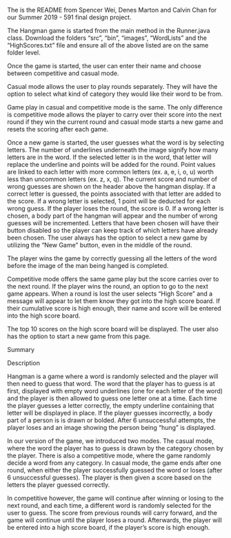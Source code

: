 The is the README from Spencer Wei, Denes Marton and Calvin Chan for our Summer 2019 - 591 final design project.

The Hangman game is started from the main method in the Runner.java class. Download the folders “src”, “bin”, “images”, “WordLists” and the “HighScores.txt” file and ensure all of the above listed are on the same folder level.

Once the game is started, the user can enter their name and choose between competitive and casual mode. 

Casual mode allows the user to play rounds separately. They will have the option to select what kind of category they would like their word to be from. 


Game play in casual and competitive mode is the same. The only difference is competitive mode allows the player to carry over their score into the next round if they win the current round and casual mode starts a new game and resets the scoring after each game.

Once a new game is started, the user guesses what the word is by selecting letters. The number of underlines underneath the image signify how many letters are in the word. If the selected letter is in the word, that letter will replace the underline and points will be added for the round. Point values are linked to each letter with more common letters (ex. a, e, i, o, u) worth less than uncommon letters (ex. z, x, q). The current score and number of wrong guesses are shown on the header above the hangman display. If a correct letter is guessed, the points associated with that letter are added to the score. If a wrong letter is selected, 1 point will be deducted for each wrong guess. If the player loses the round, the score is 0. If a wrong letter is chosen, a body part of the hangman will appear and the number of wrong guesses will be incremented. Letters that have been chosen will have their button disabled so the player can keep track of which letters have already been chosen. The user always has the option to select a new game by utilizing the “New Game” button, even in the middle of the round. 

The player wins the game by correctly guessing all the letters of the word before the image of the man being hanged is completed.

Competitive mode offers the same game play but the score carries over to the next round. If the player wins the round, an option to go to the next game appears. When a round is lost the user selects “High Score” and a message will appear to let them know they got into the high score board. If their cumulative score is high enough, their name and score will be entered into the high score board.

The top 10 scores on the high score board will be displayed. The user also has the option to start a new game from this page.



























Summary 

Description

Hangman is a game where a word is randomly selected and the player will then need to guess that word. The word that the player has to guess is at first, displayed with empty word underlines (one for each letter of the word) and the player is then allowed to guess one letter one at a time. Each time the player guesses a letter correctly, the empty underline containing that letter will be displayed in place. If the player guesses incorrectly, a body part of a person is is drawn or bolded. After 6 unsuccessful attempts, the player loses and an image showing the person being “hung” is displayed.

In our version of the game, we introduced two modes. The casual mode, where the word the player has to guess is drawn by the category chosen by the player. There is also a competitive mode, where the game randomly decide a word from any category. In casual mode, the game ends after one round, when either the player successfully guessed the word or loses (after 6 unsuccessful guesses). The player is then given a score based on the letters the player guessed correctly.

In competitive however, the game will continue after winning or losing to the next round, and each time, a different word is randomly selected for the user to guess. The score from previous rounds will carry forward, and the game will continue until the player loses a round. Afterwards, the player will be entered into a high score board, if the player’s score is high enough.
